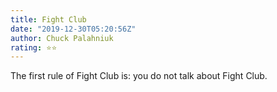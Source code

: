 ```yaml
---
title: Fight Club
date: "2019-12-30T05:20:56Z"
author: Chuck Palahniuk
rating: ⭐⭐
---
```


<style>
body {
text-align: justify}
</style>


The first rule of Fight Club is: you do not talk about Fight Club. 